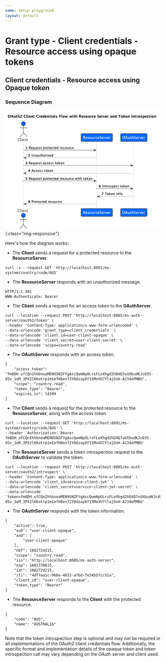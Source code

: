 ```yaml
---
name: Setup playground
layout: default
---
```

# Grant type - Client credentials - Resource access using opaque tokens

## Client credentials - Resource access using Opaque token

### Sequence Diagram
![Client credentials - Opaque token](/diagrams/oauth2/sequence_diagrams/client_credentials_opaque_token/client_credentials_opaque_token.png){:class="img-responsive"}

Here's how the diagram works:

 - The **Client** sends a request for a protected resource to the **ResourceServer**.
```
curl -v --request GET 'http://localhost:8091/ms-system/country/code/AUS'
```

 - The **ResourceServer** responds with an unauthorized message.
```
HTTP/1.1 401
WWW-Authenticate: Bearer
```

 - The **Client** sends a request for an access token to the **OAuthServer**.
```
curl --location --request POST 'http://localhost:8085/ms-auth-server/oauth2/token' \
--header 'Content-Type: application/x-www-form-urlencoded' \
--data-urlencode 'grant_type=client_credentials' \
--data-urlencode 'client_id=user-client-opaque' \
--data-urlencode 'client_secret=user-client-secret' \
--data-urlencode 'scope=country.read'
```
 - The **OAuthServer** responds with an access token.
```
{
    "access_token": "fm8DH_ofCQnIhhbnoaMEN9SNZFYgAscQwmNpOLrsFLoXhgd2hD4Q7vUXbudKJc03S-d5v_1eM_3PX2lKKotrp1m1efH8en72YOdzay6f15MoVU7YlajDxH-A234ePMBU",
    "scope": "country.read",
    "token_type": "Bearer",
    "expires_in": 14399
}
```
 - The **Client** sends a request for the protected resource to the **ResourceServer**, along with the access token.
```
curl --location --request GET 'http://localhost:8091/ms-system/country/code/AUS' \
--header 'Authorization: Bearer fm8DH_ofCQnIhhbnoaMEN9SNZFYgAscQwmNpOLrsFLoXhgd2hD4Q7vUXbudKJc03S-d5v_1eM_3PX2lKKotrp1m1efH8en72YOdzay6f15MoVU7YlajDxH-A234ePMBU' 
```

 - The **ResourceServer** sends a token introspection request to the **OAuthServer** to validate the token.
```
curl --location --request POST 'http://localhost:8085/ms-auth-server/oauth2/introspect' \
--header 'Content-Type: application/x-www-form-urlencoded' \
--data-urlencode 'client_id=service-client-jwt' \
--data-urlencode 'client_secret=service-client-jwt-secret' \
--data-urlencode 'token=fm8DH_ofCQnIhhbnoaMEN9SNZFYgAscQwmNpOLrsFLoXhgd2hD4Q7vUXbudKJc03S-d5v_1eM_3PX2lKKotrp1m1efH8en72YOdzay6f15MoVU7YlajDxH-A234ePMBU'
```


 - The **OAuthServer** responds with the token information.
```
{
    "active": true,
    "sub": "user-client-opaque",
    "aud": [
        "user-client-opaque"
    ],
    "nbf": 1682724215,
    "scope": "country.read",
    "iss": "http://localhost:8085/ms-auth-server",
    "exp": 1682738615,
    "iat": 1682724215,
    "jti": "4df7aa1c-96be-4653-a7bd-fe34b5fcc51a",
    "client_id": "user-client-opaque",
    "token_type": "Bearer"
}
```

 - The **ResourceServer** responds to the **Client** with the protected resource.
```
{
    "code": "AUS",
    "name": "AUSTRALIA"
}
```

Note that the token introspection step is optional and may not be required in all implementations of the OAuth2 client credentials flow. Additionally, the specific format and implementation details of the opaque token and token introspection call may vary depending on the OAuth server and client used.

